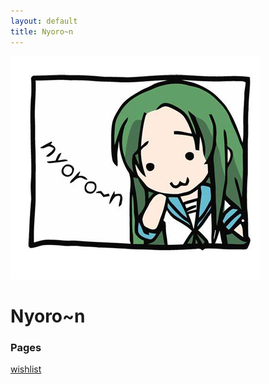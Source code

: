 ```yaml
---
layout: default
title: Nyoro~n
---
```


![Churuya](img/nyoroon.jpg)

# Nyoro~n

### Pages

[wishlist](wishlist.html)
